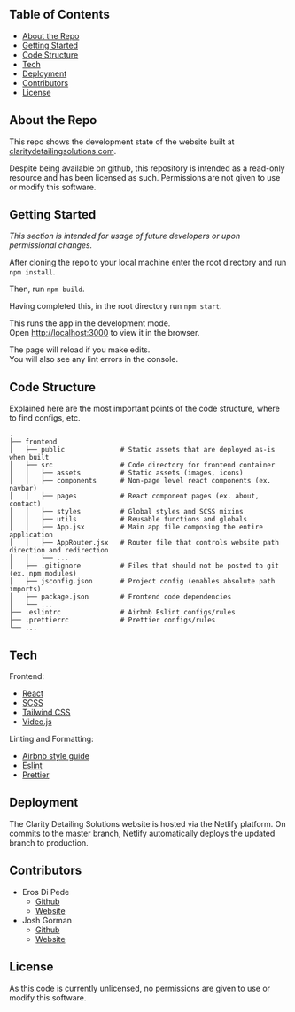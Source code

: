 ## Table of Contents
- [About the Repo](#about-the-repo)
- [Getting Started](#getting-started)
- [Code Structure](#code-structure)
- [Tech](#tech)
- [Deployment](#deployment)
- [Contributors](#contributors)
- [License](#license)


## About the Repo
This repo shows the development state of the website built at [claritydetailingsolutions.com](https://claritydetailingsolutions.com/).

Despite being available on github, this repository is intended as a read-only resource and has been licensed as such. Permissions are not given to use or modify this software.

## Getting Started
*This section is intended for usage of future developers or upon permissional changes.*

After cloning the repo to your local machine enter the root directory and run `npm install`.

Then, run `npm build`.

Having completed this, in the root directory run `npm start`.

This runs the app in the development mode.<br>
Open [http://localhost:3000](http://localhost:3000) to view it in the browser.

The page will reload if you make edits.<br>
You will also see any lint errors in the console.

## Code Structure
Explained here are the most important points of the code structure, where to find configs, etc.
```
.
├── frontend                
│   ├── public              # Static assets that are deployed as-is when built
│   ├── src                 # Code directory for frontend container
│   │   ├── assets          # Static assets (images, icons)
│   │   ├── components      # Non-page level react components (ex. navbar)
│   │   ├── pages           # React component pages (ex. about, contact)
│   │   ├── styles          # Global styles and SCSS mixins
│   │   ├── utils           # Reusable functions and globals
│   │   ├── App.jsx         # Main app file composing the entire application
│   │   ├── AppRouter.jsx   # Router file that controls website path direction and redirection
│   │   └── ...
│   ├── .gitignore          # Files that should not be posted to git (ex. npm modules)
│   ├── jsconfig.json       # Project config (enables absolute path imports)
│   ├── package.json        # Frontend code dependencies
│   └── ...
├── .eslintrc               # Airbnb Eslint configs/rules
├── .prettierrc             # Prettier configs/rules
└── ...
```

## Tech
Frontend: 
- [React](https://reactjs.org/)
- [SCSS](https://sass-lang.com/)
- [Tailwind CSS](https://tailwindcss.com/)
- [Video.js](https://videojs.com/)

Linting and Formatting: 
- [Airbnb style guide](https://airbnb.io/javascript/react/)
- [Eslint](https://eslint.org/)
- [Prettier](https://prettier.io/)


## Deployment
The Clarity Detailing Solutions website is hosted via the Netlify platform. On commits to the master branch, Netlify automatically deploys the updated branch to production.

## Contributors
- Eros Di Pede
  + [Github](https://github.com/ForkBombGIT)
  + [Website](https://erosdipede.ca/)
- Josh Gorman
  + [Github](https://github.com/Liannus)
  + [Website](https://joshgorman.ca/)
  
## License
As this code is currently unlicensed, no permissions are given to use or modify this software.
